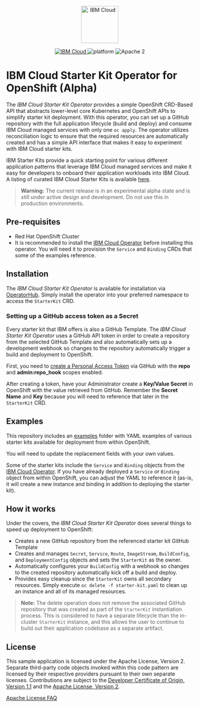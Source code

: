 <p align="center">
    <a href="https://cloud.ibm.com">
        <img src="https://cloud.ibm.com/media/docs/developer-appservice/resources/ibm-cloud.svg" height="100" alt="IBM Cloud">
    </a>
</p>


<p align="center">
    <a href="https://cloud.ibm.com">
    <img src="https://img.shields.io/badge/IBM%20Cloud-powered-blue.svg" alt="IBM Cloud">
    </a>
    <img src="https://img.shields.io/badge/platform-go-lightgrey.svg?style=flat" alt="platform">
    <img src="https://img.shields.io/badge/license-Apache2-blue.svg?style=flat" alt="Apache 2">
</p>


# IBM Cloud Starter Kit Operator for OpenShift (Alpha)

The _IBM Cloud Starter Kit Operator_ provides a simple OpenShift CRD-Based API that abstracts lower-level core Kubernetes and OpenShift APIs to simplify starter kit deployment. With this operator, you can set up a GitHub repository with the full application lifecycle (build and deploy) and consume IBM Cloud managed services with only one `oc apply`. The operator utilizes reconciliation logic to ensure that the required resources are automatically created and has a simple API interface that makes it easy to experiment with IBM Cloud starter kits.

IBM Starter Kits provide a quick starting point for various different application patterns that leverage IBM Cloud managed services and make it easy for developers to onboard their application workloads into IBM Cloud. A listing of curated IBM Cloud Starter Kits is available [here](https://github.com/search?q=topic%3Astarter-kit+org%3AIBM&type=Repositories).

> **Warning:** The current release is in an experimental alpha state and is still under active design and development. Do not use this in production environments.

## Pre-requisites

* Red Hat OpenShift Cluster
* It is recommended to install the [IBM Cloud Operator](https://operatorhub.io/operator/ibmcloud-operator) before installing this operator. You will need it to provision the `Service` and `Binding` CRDs that some of the examples reference.

## Installation

The _IBM Cloud Starter Kit Operator_ is available for installation via [OperatorHub](). Simply install the operator into your preferred namespace to access the `StarterKit` CRD.

### Setting up a GitHub access token as a Secret

Every starter kit that IBM offers is also a GitHub Template. The _IBM Cloud Starter Kit Operator_ uses a GitHub API token in order to create a repository from the selected GitHub Template and also automatically sets up a development webhook so changes to the repository automatically trigger a build and deployment to OpenShift.

First, you need to [create a Personal Access Token](https://github.com/settings/tokens) via GitHub with the **repo** and **admin:repo_hook** scopes enabled.

After creating a token, have your Administrator create a **Key/Value Secret** in OpenShift with the value retrieved from GitHub. Remember the **Secret Name** and **Key** because you will need to reference that later in the `StarterKit` CRD.

## Examples

This repository includes an [examples](./examples) folder with YAML examples of various starter kits available for deployment from within OpenShift.

You will need to update the replacement fields with your own values.

Some of the starter kits include the `Service` and `Binding` objects from the [IBM Cloud Operator](https://operatorhub.io/operator/ibmcloud-operator). If you have already deployed a `Service` or `Binding` object from within OpenShift, you can adjust the YAML to reference it (as-is, it will create a new instance and binding in addition to deploying the starter kit).

## How it works

Under the covers, the _IBM Cloud Starter Kit Operator_ does several things to speed up deployment to OpenShift:

* Creates a new GitHub repository from the referenced starter kit GitHub Template
* Creates and manages `Secret`, `Service`, `Route`, `ImageStream`, `BuildConfig`, and `DeploymentConfig` objects and sets the `StarterKit` as the owner.
* Automatically configures your `BuildConfig` with a webhook so changes to the created repository automatically kick off a build and deploy.
* Provides easy cleanup since the `StarterKit` owns all secondary resources. Simply execute `oc delete -f starter-kit.yaml` to clean up an instance and all of its managed resources.

> **Note:** The delete operation does not remove the associated GitHub repository that was created as part of the `StarterKit` instantiation process. This is considered to have a separate lifecycle than the in-cluster `StarterKit` instance, and this allows the user to continue to build out their application codebase as a separate artifact.

## License

This sample application is licensed under the Apache License, Version 2. Separate third-party code objects invoked within this code pattern are licensed by their respective providers pursuant to their own separate licenses. Contributions are subject to the [Developer Certificate of Origin, Version 1.1](https://developercertificate.org/) and the [Apache License, Version 2](https://www.apache.org/licenses/LICENSE-2.0.txt).

[Apache License FAQ](https://www.apache.org/foundation/license-faq.html#WhatDoesItMEAN)
